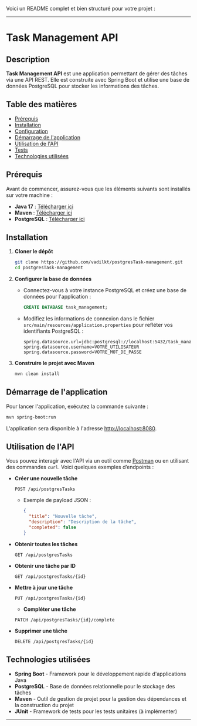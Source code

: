 Voici un README complet et bien structuré pour votre projet :

---

# Task Management API

## Description  
**Task Management API** est une application permettant de gérer des tâches via une API REST. Elle est construite avec Spring Boot et utilise une base de données PostgreSQL pour stocker les informations des tâches.

## Table des matières
- [Prérequis](#prérequis)
- [Installation](#installation)
- [Configuration](#configuration)
- [Démarrage de l'application](#démarrage-de-lapplication)
- [Utilisation de l'API](#utilisation-de-lapi)
- [Tests](#tests)
- [Technologies utilisées](#technologies-utilisées)

## Prérequis

Avant de commencer, assurez-vous que les éléments suivants sont installés sur votre machine :
- **Java 17** : [Télécharger ici](https://adoptium.net/)
- **Maven** : [Télécharger ici](https://maven.apache.org/download.cgi)
- **PostgreSQL** : [Télécharger ici](https://www.postgresql.org/download/)

## Installation

1. **Cloner le dépôt**
   ```bash
   git clone https://github.com/vadilkt/postgresTask-management.git
   cd postgresTask-management
   ```

2. **Configurer la base de données**
   - Connectez-vous à votre instance PostgreSQL et créez une base de données pour l'application :
     ```sql
     CREATE DATABASE task_management;
     ```
   - Modifiez les informations de connexion dans le fichier `src/main/resources/application.properties` pour refléter vos identifiants PostgreSQL :
     ```properties
     spring.datasource.url=jdbc:postgresql://localhost:5432/task_management
     spring.datasource.username=VOTRE_UTILISATEUR
     spring.datasource.password=VOTRE_MOT_DE_PASSE
     ```

3. **Construire le projet avec Maven**
   ```bash
   mvn clean install
   ```

## Démarrage de l'application

Pour lancer l'application, exécutez la commande suivante :

```bash
mvn spring-boot:run
```

L'application sera disponible à l'adresse [http://localhost:8080](http://localhost:8080).

## Utilisation de l'API

Vous pouvez interagir avec l'API via un outil comme [Postman](https://www.postman.com/) ou en utilisant des commandes `curl`. Voici quelques exemples d’endpoints :

- **Créer une nouvelle tâche**
  ```http
  POST /api/postgresTasks
  ```
  - Exemple de payload JSON :
    ```json
    {
      "title": "Nouvelle tâche",
      "description": "Description de la tâche",
      "completed": false
    }
    ```

- **Obtenir toutes les tâches**
  ```http
  GET /api/postgresTasks
  ```

- **Obtenir une tâche par ID**
  ```http
  GET /api/postgresTasks/{id}
  ```

- **Mettre à jour une tâche**
  ```http
  PUT /api/postgresTasks/{id}
  ```

  - **Compléter une tâche**
  ```http
  PATCH /api/postgresTasks/{id}/complete
  ```

- **Supprimer une tâche**
  ```http
  DELETE /api/postgresTasks/{id}
  ```

## Technologies utilisées

- **Spring Boot** - Framework pour le développement rapide d'applications Java
- **PostgreSQL** - Base de données relationnelle pour le stockage des tâches
- **Maven** - Outil de gestion de projet pour la gestion des dépendances et la construction du projet
- **JUnit** - Framework de tests pour les tests unitaires (à implémenter)

---
